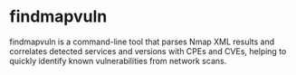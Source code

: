 # findmapvuln
findmapvuln is a command-line tool that parses Nmap XML results and correlates detected services and versions with CPEs and CVEs, helping to quickly identify known vulnerabilities from network scans.
